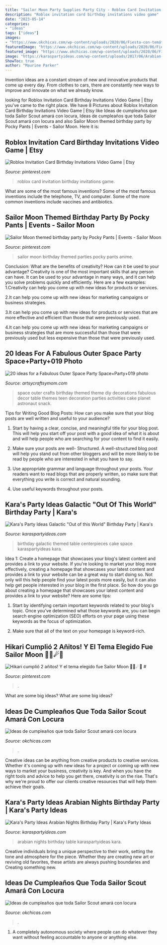 ```yaml
---
title: "Sailor Moon Party Supplies Party City - Roblox Card Invitation Birthday Invitations Game"
description: "Roblox invitation card birthday invitations video game"
date: "2023-05-14"
categories:
- "ideas"
tags: ["ideas"]
images:
- "https://www.okchicas.com/wp-content/uploads/2020/06/Fiesta-con-temática-de-Sailor-moon-6.jpg"
featuredImage: "https://www.okchicas.com/wp-content/uploads/2020/06/Fiesta-con-temática-de-Sailor-moon-7-730x633.jpg"
featured_image: "https://www.okchicas.com/wp-content/uploads/2020/06/Fiesta-con-temática-de-Sailor-moon-7-730x633.jpg"
image: "https://karaspartyideas.com/wp-content/uploads/2017/06/Arabian-Nights-Birthday-Party-via-Karas-Party-Ideas-KarasPartyIdeas.com7_.jpg"
ShowToc: true
author: "Maurine Parker"
---
```



Invention ideas are a constant stream of new and innovative products that come up every day. From clothes to cars, there are constantly new ways to improve and innovate on what we already know. 

	

		
looking for Roblox Invitation Card Birthday Invitations Video Game | Etsy you've came to the right place. We have 8 Pictures about Roblox Invitation Card Birthday Invitations Video Game | Etsy like Ideas de cumpleaños que toda Sailor Scout amará con locura, Ideas de cumpleaños que toda Sailor Scout amará con locura and also Sailor Moon themed birthday party by Pocky Pants | Events - Sailor Moon. Here it is:
		
    
## Roblox Invitation Card Birthday Invitations Video Game | Etsy

<img loading=lazy src="https://i.pinimg.com/736x/7f/1e/4e/7f1e4e60a9c8ea6dbc67b681ccdab870.jpg" onerror="this.onerror=null;this.src='https://tse3.mm.bing.net/th?id=OIP.SGLoXmp_B3dm1ixXsspzaAHaKY&amp;pid=15.1';" alt="Roblox Invitation Card Birthday Invitations Video Game | Etsy">

_Source: pinterest.com_

>roblox card invitation birthday invitations game. 

	

What are some of the most famous inventions?
Some of the most famous inventions include the telephone, TV, and computer. Some of the more common inventions include vaccines and antibiotics.

    
## Sailor Moon Themed Birthday Party By Pocky Pants | Events - Sailor Moon

<img loading=lazy src="https://s-media-cache-ak0.pinimg.com/736x/78/95/34/789534714d1567bdf7939a256fd9ac9e--anime-birthday-party-sailor-moon-birthday-party.jpg" onerror="this.onerror=null;this.src='https://tse4.mm.bing.net/th?id=OIP.hrn3h0plpm10FDi4WmLbjAHaHa&amp;pid=15.1';" alt="Sailor Moon themed birthday party by Pocky Pants | Events - Sailor Moon">

_Source: pinterest.com_

>sailor moon birthday themed parties pocky pants anime. 

	

Conclusion: What are the benefits of creativity? How can it be used to your advantage?
Creativity is one of the most important skills that any person can have. It can be used to your advantage in many ways, and it can help you solve problems quickly and efficiently. Here are a few examples: 
1.Creativity can help you come up with new ideas for products or services.

2.It can help you come up with new ideas for marketing campaigns or business strategies.

3.It can help you come up with new ideas for products or services that are more effective and efficient than those that were previously used.

4.It can help you come up with new ideas for marketing campaigns or business strategies that are more successful than those that were previously used but less expensive than those that were previously used.

    
## 20 Ideas For A Fabulous Outer Space Party Space+Party+019 Photo

<img loading=lazy src="http://1.bp.blogspot.com/-RZUWrnPiC64/T_ckA94KqjI/AAAAAAAAAQM/WYitGa4r1tk/s640/Space+Party+019.jpg" onerror="this.onerror=null;this.src='https://tse3.mm.bing.net/th?id=OIP.qG3JE1OW26o6ISzf-hcpnQHaG9&amp;pid=15.1';" alt="20 ideas for a Fabulous Outer Space Party Space+Party+019 photo">

_Source: artsycraftsymom.com_

>space outer crafts birthday themed theme diy decorations fabulous decor table themes teen decoration parties activities cake planet astronaut snack. 

	

Tips for Writing Good Blog Posts: How can you make sure that your blog posts are well written and useful to your audience?
1. Start by having a clear, concise, and meaningful title for your blog post. This will help you start off your post with a good idea of what it is about and will help people who are searching for your content to find it easily.
2. Make sure your posts are well- Structured. A well-structured blog post will help you stand out from other bloggers and will be more likely to be read by people who are interested in what you have to say.

3. Use appropriate grammar and language throughout your posts. Your readers want to read blogs that are properly written, so make sure that everything you write is correct and natural sounding.

4. Use useful keywords throughout your posts.

    
## Kara&#039;s Party Ideas Galactic &quot;Out Of This World&quot; Birthday Party | Kara&#039;s

<img loading=lazy src="http://karaspartyideas.com/wp-content/uploads/2018/03/Galactic-22Out-of-this-World22-Birthday-Party-via-Karas-Party-Ideas-KarasPartyIdeas.com3_.jpeg" onerror="this.onerror=null;this.src='https://tse4.mm.bing.net/th?id=OIP.H0IoufG8BS0NS11FBfIvwAHaLG&amp;pid=15.1';" alt="Kara&#039;s Party Ideas Galactic &quot;Out of this World&quot; Birthday Party | Kara&#039;s">

_Source: karaspartyideas.com_

>birthday galactic themed table centerpieces cake space karaspartyideas kara. 

	

Idea 1: Create a homepage that showcases your blog's latest content and provides a link to your website.
If you're looking to market your blog more effectively, creating a homepage that showcases your latest content and provides a link to your website can be a great way to start doing so. Not only will this help people find your latest posts more easily, but it can also help get people interested in your blog in the first place. So how do you go about creating a homepage that showcases your latest content and provides a link to your website? Here are some tips:
1. Start by identifying certain important keywords related to your blog's topic. Once you've determined what those keywords are, you can begin search engine optimization (SEO) efforts on your page using these keywords as the focus of optimization.

2. Make sure that all of the text on your homepage is keyword-rich.

    
## Hikari Cumplió 2 Añitos! Y El Tema Elegido Fue Sailor Moon 🌟🎉☄🎊 #

<img loading=lazy src="https://i.pinimg.com/originals/4c/29/fd/4c29fda4bfae2791077719a92aa95ec0.jpg" onerror="this.onerror=null;this.src='https://tse4.mm.bing.net/th?id=OIP.c84zcXpRyB6kI9-ZjWlviQHaGa&amp;pid=15.1';" alt="Hikari cumplió 2 añitos! Y el tema elegido fue Sailor Moon 🌟🎉☄🎊 #">

_Source: pinterest.com_

>. 

	

What are some big ideas?
What are some big ideas?

    
## Ideas De Cumpleaños Que Toda Sailor Scout Amará Con Locura

<img loading=lazy src="https://www.okchicas.com/wp-content/uploads/2020/06/Fiesta-con-temática-de-Sailor-moon-6.jpg" onerror="this.onerror=null;this.src='https://tse3.mm.bing.net/th?id=OIP.iyhLtG40rV1NmsiPVazkngHaFF&amp;pid=15.1';" alt="Ideas de cumpleaños que toda Sailor Scout amará con locura">

_Source: okchicas.com_

>. 

	

Creative ideas can be anything from creative products to creative services. Whether it's coming up with new ideas for a project or coming up with new ways to market your business, creativity is key. And when you have the right tools and advice to help you get there, creativity is on the rise. That's why we're proud to offer our clients creative resources that will help them achieve their goals.

    
## Kara&#039;s Party Ideas Arabian Nights Birthday Party | Kara&#039;s Party Ideas

<img loading=lazy src="https://karaspartyideas.com/wp-content/uploads/2017/06/Arabian-Nights-Birthday-Party-via-Karas-Party-Ideas-KarasPartyIdeas.com7_.jpg" onerror="this.onerror=null;this.src='https://tse3.mm.bing.net/th?id=OIP.VZU3DLI1avFcCx5CPNXiwgHaFj&amp;pid=15.1';" alt="Kara&#039;s Party Ideas Arabian Nights Birthday Party | Kara&#039;s Party Ideas">

_Source: karaspartyideas.com_

>arabian nights birthday table karaspartyideas kara. 

	

Creative individuals bring a unique perspective to their work, setting the tone and atmosphere for the piece. Whether they are creating new art or reviving old favorites, these artists are always pushing boundaries and Creating something new.

    
## Ideas De Cumpleaños Que Toda Sailor Scout Amará Con Locura

<img loading=lazy src="https://www.okchicas.com/wp-content/uploads/2020/06/Fiesta-con-temática-de-Sailor-moon-7-730x633.jpg" onerror="this.onerror=null;this.src='https://tse1.mm.bing.net/th?id=OIP.p8GUoxL4cfbHFcfY8HwHJgHaGb&amp;pid=15.1';" alt="Ideas de cumpleaños que toda Sailor Scout amará con locura">

_Source: okchicas.com_

>. 

	

1. A completely autonomous society where people can do whatever they want without feeling accountable to anyone or anything else. 

